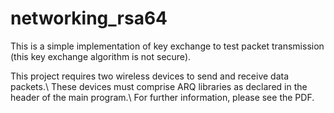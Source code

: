 # networking_rsa64
This is a simple implementation of key exchange to test packet transmission (this key exchange algorithm is not secure).

This project requires two wireless devices to send and receive data packets.\\
These devices must comprise ARQ libraries as declared in the header of the main program.\\
For further information, please see the PDF.
